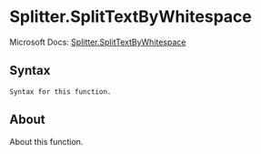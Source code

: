 # Splitter.SplitTextByWhitespace

Microsoft Docs: [Splitter.SplitTextByWhitespace](https://docs.microsoft.com/en-us/powerquery-m/splitter-splittextbywhitespace)

## Syntax

```
Syntax for this function.
```

## About

About this function.


